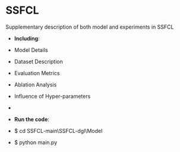# SSFCL
Supplementary description of both model and experiments in SSFCL
- **Including**:

- Model Details
- Dataset Description
- Evaluation Metrics
- Ablation Analysis
- Influence of Hyper-parameters
-
- **Run the code**:
- $ cd SSFCL-main\SSFCL-dgl\Model
- $ python main.py
